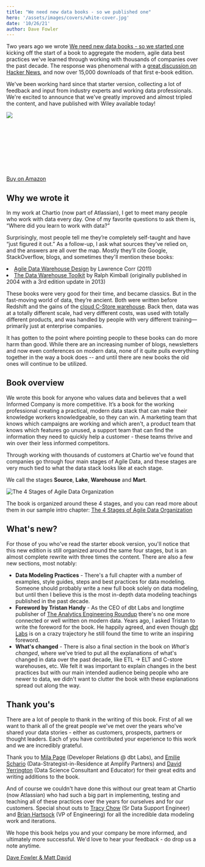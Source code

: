 ```yaml
---
title: "We need new data books - so we published one"
hero: '/assets/images/covers/white-cover.jpg'
date: '10/26/21'
author: Dave Fowler
---
```


Two years ago we wrote [We need new data books - so we started one](https://chartio.com/blog/cloud-data-management-book-launch/) kicking off the start of a book to aggregate the modern, agile data best practices we've learned through working with thousands of companies over the past decade.  The response was phenomenal with a [great discussion on Hacker News](https://news.ycombinator.com/item?id=21411893), and now over 15,000 downloads of that first e-book edition.  

We've been working hard since that starter version, collecting a lot of feedback and input from industry experts and working data professionals.  We're excited to announce that we've greatly improved and almost tripled the content, and have published with Wiley available today!

<div class="row book">
  <div class="seven columns">

<a href="https://amzn.to/3AxLdln">
  <img src="/assets/images/covers/white-cover.jpg" style="max-width: 100%">
</a>

  </div>
  <div class="three columns ">
  <a class="button button-primary buy" href="https://amzn.to/3AxLdln" style="margin-top: 150px;">Buy on Amazon</a>
  </div>
</div>


## Why we wrote it

In my work at Chartio (now part of Atlassian), I get to meet many people who work with data every day. One of my favorite questions to ask them is, “Where did you learn to work with data?”

Surprisingly, most people tell me they’re completely self-taught and have “just figured it out.” As a follow-up, I ask what sources they’ve relied on, and the answers are all over the map. Mostly they’ll cite Google, StackOverflow, blogs, and sometimes they'll mention these books:

 <li><a href="https://www.amazon.com/Agile-Data-Warehouse-Design-Collaborative/dp/0956817203/ref=asc_df_0956817203/?tag=hyprod-20&linkCode=df0&hvadid=266023323049&hvpos=1o1&hvnetw=g&hvrand=17506356589734013397&hvpone=&hvptwo=&hvqmt=&hvdev=c&hvdvcmdl=&hvlocint=&hvlocphy=1014221&hvtargid=pla-334867027108&psc=1">Agile Data Warehouse Design</a> by Lawrence Corr (2011)
 </li>
 <li><a href="https://www.kimballgroup.com/data-warehouse-business-intelligence-resources/books/data-warehouse-dw-toolkit/">The Data Warehouse Toolkit</a> by Ralph Kimball (originally published in 2004 with a 3rd edition update in 2013)
</li>

 These books were very good for their time, and became classics. But in the fast-moving world of data, they’re ancient. Both were written before Redshift and the gains of the [cloud C-Store warehouse](https://dataschool.com/data-modeling-101/row-vs-column-oriented-databases/). Back then, data was at a totally different scale, had very different costs, was used with totally different products, and was handled by people with very different training—primarily just at enterprise companies.

 It has gotten to the point where pointing people to these books can do more harm than good.  While there are an increasing number of blogs, newsletters and now even conferences on modern data, none of it quite pulls everything together in the way a book does -- and until there are new books the old ones will continue to be utilized.


 ## Book overview

 We wrote this book for anyone who values data and believes that a well Informed Company is more competitive. It’s a book for the working professional creating a practical, modern data stack that can make their knowledge workers knowledgeable, so they can win.  A marketing team that knows which campaigns are working and which aren't, a product team that knows which features go unused, a support team that can find the information they need to quickly help a customer - these teams thrive and win over their less informed competitors.

Through working with thousands of customers at Chartio we've found that companies go through four main stages of Agile Data, and these stages are very much tied to what the data stack looks like at each stage.

 We call the stages **Source**, **Lake**, **Warehouse** and **Mart**.

 ![The 4 Stages of Agile Data Organization](/assets/images/4stages.png)

The book is organized around these 4 stages, and you can read more about them in our sample intro chapter: [The 4 Stages of Agile Data Organization](/posts/the-4-stages-of-agile-data-organization/)


## What's new?

For those of you who've read the starter ebook version, you'll notice that this new edition is still organized around the same four stages, but is an almost complete rewrite with three times the content.  There are also a few new sections, most notably:

 - **Data Modeling Practices** - There's a full chapter with a number of examples, style guides, steps and best practices for data modeling.  Someone should probably write a new full book solely on data modeling, but until then I believe this is the most in-depth data modeling teachings published in the past decade.
 - **Foreword by Tristan Handy** - As the CEO of dbt Labs and longtime publisher of [The Analytics Engineering Roundup](https://roundup.getdbt.com) there's no one more connected or well written on modern data.  Years ago, I asked Tristan to write the foreword for the book.  He happily agreed, and even though [dbt Labs](https://www.getdbt.com) is on a crazy trajectory he still found the time to write an inspiring foreword.
 - **What's changed** - There is also a final section in the book on *What's changed*, where we've tried to put all the explanations of what's changed in data over the past decade, like ETL -> ELT and C-store warehouses, etc.  We felt it was important to explain changes in the best practices but with our main intended audience being people who are newer to data, we didn't want to clutter the book with these explanations spread out along the way.


## Thank you's

There are a lot of people to thank in the writing of this book.  First of all we want to thank all of the great people we've met over the years who've shared your data stories - either as customers, prospects, partners or thought leaders.  Each of you have contributed your experience to this work and we are incredibly grateful.

Thank you to [Mila Page](https://www.linkedin.com/in/mila-page/) (Developer Relations @ dbt Labs), and [Emilie Schario](http://emilieschario.com) (Data-Strategist-in-Residence at Amplify Partners) and [David Yerrington](https://www.yerrington.net) (Data Science Consultant and Educator) for their great edits and writing additions to the book.

And of course we couldn't have done this without our great team at Chartio (now Atlassian) who had such a big part in implementing, testing and teaching all of these practices over the years for ourselves and for our customers.  Special shout outs to [Tracy Chow](https://www.linkedin.com/in/tracy-chow/) (Sr Data Support Engineer) and [Brian Hartsock](https://www.linkedin.com/in/brianhartsock/) (VP of Engineering) for all the incredible data modeling work and iterations.

We hope this book helps you and your company be more informed, and ultimately more successful.  We'd love to hear your feedback - do drop us a note anytime.

[Dave Fowler & Matt David](/#authors)
